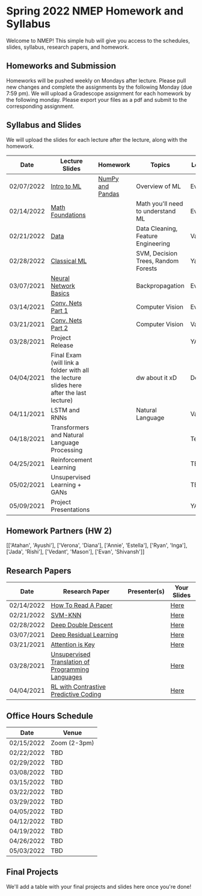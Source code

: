 # Spring 2022 NMEP Homework and Syllabus

Welcome to NMEP! This simple hub will give you access to the schedules, slides, syllabus, research papers, and homework.

## Homeworks and Submission

Homeworks will be pushed weekly on Mondays after lecture. Please pull new changes and complete the assignments by the following Monday (due 7:59 pm). We will upload a Gradescope assignment for each homework by the following monday. Please export your files as a pdf and submit to the corresponding assignment.

## Syllabus and Slides

We will upload the slides for each lecture after the lecture, along with the homework.

| Date | Lecture Slides | Homework | Topics | Lecturer |
|------          |----------------                |----------|--------|---------|
|02/07/2022|[Intro to ML](https://docs.google.com/presentation/d/1cuH5nbKklYqMTuUBfbUumcx5oygatiMFcM56j069kUc/edit?usp=sharing)                    |          [NumPy and Pandas](https://drive.google.com/drive/folders/1_K3pjtxs8BT8-4V3bL5xpS7CliI3VDLG?usp=sharing)|Overview of ML        | Everyone |
|02/14/2022|[Math Foundations](https://www.youtube.com/watch?v=dQw4w9WgXcQ)                    |          |Math you'll need to understand ML| Everyone |
|02/21/2022|[Data](https://docs.google.com/presentation/d/1uDySmZNJ8wzm5n7Bm3QE70tK798itQoy4Avk2pk2G5o/edit?usp=sharing)                               |          |Data Cleaning, Feature Engineering | Val |
|02/28/2022|[Classical ML](https://docs.google.com/presentation/d/16_9xyt266O-YLzaH9UsFbG3FmkHCy6UROKQgOL0Rn8A/edit?usp=sharing)                  |          |SVM, Decision Trees, Random Forests   | Yash |
|03/07/2021|[Neural Network Basics](https://www.youtube.com/watch?v=dQw4w9WgXcQ)  |          |Backpropagation        | Everyone |
|03/14/2021|[Conv. Nets Part 1](https://docs.google.com/presentation/d/1Bcxvq362QN7m-9Hq4aLkL87xUYFXyG-bPS9SKSXgiVQ/edit?usp=sharing)          |          |Computer Vision        | Everyone |
|03/21/2021|[Conv. Nets Part 2](https://www.youtube.com/watch?v=dQw4w9WgXcQ)          |          |Computer Vision        | Val, Tyler |
|03/28/2021|Project Release             |          |        | YAY |
|04/04/2021|Final Exam (will link a folder with all the lecture slides here after the last lecture)   |          |dw about it xD|Death |
|04/11/2021|LSTM and RNNs|          | Natural Language | Val  |
|04/18/2021|Transformers and Natural Language Processing                        |          |        | Tej, Yash |
|04/25/2021|Reinforcement Learning|          |        | TBD |
|05/02/2021|Unsupervised Learning + GANs|          |        | TBD |
|05/09/2021|Project Presentations      |          |        | YAY |

## Homework Partners (HW 2)

 [['Atahan', 'Ayushi'], ['Verona', 'Diana'], ['Annie', 'Estella'], ['Ryan', 'Inga'], ['Jada', 'Rishi'], ['Vedant', 'Mason'], ['Evan', 'Shivansh']]
 
## Research Papers
| Date | Research Paper | Presenter(s) | Your Slides |
|----------|--------|---------|---------|
|02/14/2022|[How To Read A Paper](https://web.stanford.edu/class/ee384m/Handouts/HowtoReadPaper.pdf)                    |          |[Here](https://www.youtube.com/watch?v=dQw4w9WgXcQ) |
|02/21/2022|[SVM-KNN](https://people.eecs.berkeley.edu/~trevor/CS294PublicFiles/07Discriminative%20Methods%20Lecture/Zhang%20-%20svmknn.pdf)                    |    |[Here](https://www.youtube.com/watch?v=dQw4w9WgXcQ) |
|02/28/2022|[Deep Double Descent](https://arxiv.org/pdf/1912.02292.pdf)                            |  |[Here](https://www.youtube.com/watch?v=dQw4w9WgXcQ) |
|03/07/2021|[Deep Residual Learning](https://www.cv-foundation.org/openaccess/content_cvpr_2016/papers/He_Deep_Residual_Learning_CVPR_2016_paper.pdf)          | |[Here](https://www.youtube.com/watch?v=dQw4w9WgXcQ) |
|03/21/2021|[Attention is Key](https://arxiv.org/abs/1706.03762)                            |  |[Here](https://www.youtube.com/watch?v=dQw4w9WgXcQ) |
|03/28/2021|[Unsupervised Translation of Programming Languages](https://arxiv.org/abs/1807.03748)                            |  |[Here](https://www.youtube.com/watch?v=dQw4w9WgXcQ) |
|04/04/2021|[RL with Contrastive Predictive Coding](https://arxiv.org/abs/2006.03511)                            |  |[Here](https://www.youtube.com/watch?v=dQw4w9WgXcQ) |

## Office Hours Schedule

| Date | Venue |
|----------|--------|
|02/15/2022| Zoom (2-3pm) |
|02/22/2022| TBD |
|02/29/2022| TBD |
|03/08/2022| TBD |
|03/15/2022| TBD |
|03/22/2022| TBD |
|03/29/2022| TBD |
|04/05/2022| TBD |
|04/12/2022| TBD |
|04/19/2022| TBD |
|04/26/2022| TBD |
|05/03/2022| TBD |




## Final Projects

We'll add a table with your final projects and slides here once you're done!
